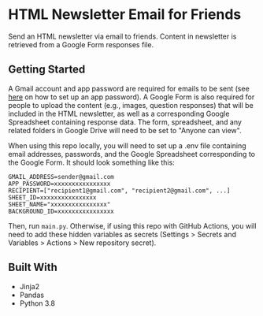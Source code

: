 # HTML Newsletter Email for Friends
Send an HTML newsletter via email to friends. Content in newsletter is retrieved from a Google Form responses file.

## Getting Started
A Gmail account and app password are required for emails to be sent (see [here](https://support.google.com/accounts/answer/185833?hl=en) on how to set up an app password). A Google Form is also required for people to upload the content (e.g., images, question responses) that will be included in the HTML newsletter, as well as a corresponding Google Spreadsheet containing response data. The form, spreadsheet, and any related folders in Google Drive will need to be set to "Anyone can view".

When using this repo locally, you will need to set up a .env file containing email addresses, passwords, and the Google Spreadsheet corresponding to the Google Form. It should look something like this:

```
GMAIL_ADDRESS=sender@gmail.com
APP_PASSWORD=xxxxxxxxxxxxxxxx
RECIPIENT=["recipient1@gmail.com", "recipient2@gmail.com", ...]
SHEET_ID=xxxxxxxxxxxxxxxx
SHEET_NAME="xxxxxxxxxxxxxxxx"
BACKGROUND_ID=xxxxxxxxxxxxxxxx
```

Then, run ``main.py``. Otherwise, if using this repo with GitHub Actions, you will need to add these hidden variables as secrets (Settings > Secrets and Variables > Actions > New repository secret).

## Built With
* Jinja2
* Pandas
* Python 3.8

